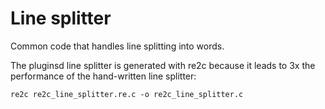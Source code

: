 # Line splitter

Common code that handles line splitting into words.

The pluginsd line splitter is generated with re2c because it leads to 3x the
performance of the hand-written line splitter:

`re2c re2c_line_splitter.re.c -o re2c_line_splitter.c`
